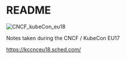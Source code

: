 # README

![CNCF_kubeCon_eu18](https://linuxhint.com/wp-content/uploads/2018/04/kubecon_europe_2018.png)

Notes taken during the CNCF / KubeCon EU17

https://kccnceu18.sched.com/


